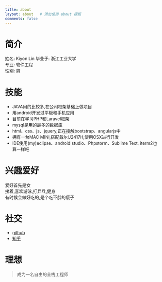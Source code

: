 ```yaml
---
title: about
layout: about   # 添加使用 about 模版
comments: false
---
```

# 简介
姓名: Kiyon Lin
毕业于: 浙江工业大学  
专业: 软件工程  
性别: 男

# 技能
- JAVA用的比较多,在公司框架基础上做项目
- 用android开发过平板和手机应用
- 目前在学习PHP和Laravel框架
- mysql是用的最多的数据库
- html、css、js、jquery,正在接触bootstrap、angularjs中
- 拥有一台MAC MINI,搭配戴尔U2417H,使用OSX进行开发
- IDE使用(my)eclipse、android studio、Phpstorm、Sublime Text, iterm2也算一样吧

# 兴趣爱好
爱好首先是女  
接着,喜欢游泳,打乒乓,健身  
有时候会做好吃的,是个吃不胖的瘦子  

# 社交
- [github](github.com/kiyon)
- [知乎](http://www.zhihu.com/people/kiyonlin)

# 理想
>成为一名自由的全栈工程师